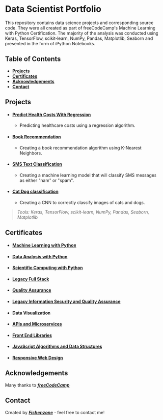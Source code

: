 # Data Scientist Portfolio

This repository contains data science projects and corresponding source code. They were all created as part of freeCodeCamp's Machine Learning with Python Certification. The majority of the analysis was conducted using Keras, TensorFlow, scikit-learn, NumPy, Pandas, Matplotlib, Seaborn and presented in the form of iPython Notebooks.

## Table of Contents

- **[Projects](#projects)**
- **[Certificates](#certificates)**
- **[Acknowledgements](#acknowledgements)**
- **[Contact](#contact)**

## Projects

- #### [Predict Health Costs With Regression](https://colab.research.google.com/drive/1Tusv081wHyH4MpFr7t4kA2_oKTCiZ786?usp=sharing 'Predict Health Costs With Regression')
    - Predicting healthcare costs using a regression algorithm.
- #### [Book Recommendation](https://colab.research.google.com/drive/1o6m_V5c2nHp_Np4dinsdUZvBhvHuM3gt?usp=sharing 'Book Recommendation')
    - Creating a book recommendation algorithm using K-Nearest Neighbors.
- #### [SMS Text Classification](https://colab.research.google.com/drive/10wrumrd2B4UCPy54EVHoArngnKD-SS5Y?usp=sharing 'SMS Text Classification')
    -  Creating a machine learning model that will classify SMS messages as either "ham" or "spam".
- #### [Cat Dog classification](https://colab.research.google.com/drive/1nvCip8xRLMN0xGyuRojHWFl88DmCLAYP?usp=sharing 'Cat Dog classification')
    - Creating a CNN to correctly classify images of cats and dogs. 

> _Tools: Keras, TensorFlow, scikit-learn, NumPy, Pandas, Seaborn, Matplotlib_ 

## Certificates

- #### [Machine Learning with Python](https://www.freecodecamp.org/certification/fishenzone/machine-learning-with-python-v7 'Machine Learning with Python')
- #### [Data Analysis with Python](https://www.freecodecamp.org/certification/fishenzone/data-analysis-with-python-v7 'Data Analysis with Python Certificate')
- #### [Scientific Computing with Python](https://www.freecodecamp.org/certification/fishenzone/scientific-computing-with-python-v7 'Scientific Computing with Python Certificate')
- #### [Legacy Full Stack](https://www.freecodecamp.org/certification/fishenzone/full-stack 'Legacy Full Stack Certificate')
- #### [Quality Assurance](https://www.freecodecamp.org/certification/fishenzone/quality-assurance-v7 'Quality Assurance Certificate')
- #### [Legacy Information Security and Quality Assurance](https://www.freecodecamp.org/certification/fishenzone/information-security-and-quality-assurance 'Legacy Information Security and Quality Assurance Certificate')
- #### [Data Visualization](https://www.freecodecamp.org/certification/fishenzone/data-visualization 'Data Visualization Certificate')
- #### [APIs and Microservices](https://www.freecodecamp.org/certification/fishenzone/apis-and-microservices 'APIs and Microservices Certificate')
- #### [Front End Libraries](https://www.freecodecamp.org/certification/fishenzone/front-end-libraries 'Front End Libraries Certificate')
- #### [JavaScript Algorithms and Data Structures](https://www.freecodecamp.org/certification/fishenzone/javascript-algorithms-and-data-structures 'JavaScript Algorithms and Data Structures Certificate')
- #### [Responsive Web Design](https://www.freecodecamp.org/certification/fishenzone/responsive-web-design 'Responsive Web Design Certificate')

## Acknowledgements

Many thanks to ***[freeCodeCamp](https://www.freecodecamp.org/learn 'freeCodeCamp')***

## Contact

Created by ***[Fishenzone](https://github.com/fishenzone 'Fishenzone')*** - feel free to contact me!

